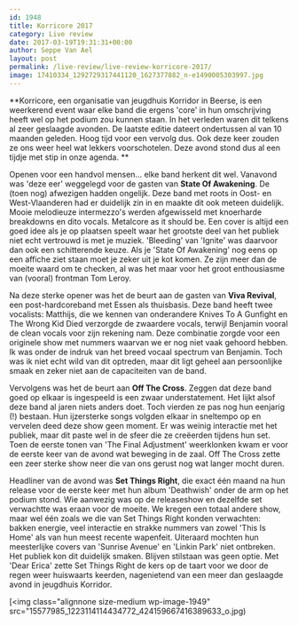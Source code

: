 ```yaml
---
id: 1948
title: Korricore 2017
category: Live review
date: 2017-03-19T19:31:31+00:00
author: Seppe Van Ael
layout: post
permalink: /live-review/live-review-korricore-2017/
image: 17410334_1292729317441120_1627377882_n-e1490005303997.jpg
---
```

**Korricore, een organisatie van jeugdhuis Korridor in Beerse, is een weerkerend event waar elke band die ergens 'core' in hun omschrijving heeft wel op het podium zou kunnen staan. In het verleden waren dit telkens al zeer geslaagde avonden. De laatste editie dateert ondertussen al van 10 maanden geleden. Hoog tijd voor een vervolg dus. Ook deze keer zouden ze ons weer heel wat lekkers voorschotelen. Deze avond stond dus al een tijdje met stip in onze agenda. **

Openen voor een handvol mensen&#8230; elke band herkent dit wel. Vanavond was 'deze eer' weggelegd voor de gasten van **State Of Awakening**. De (toen nog) afwezigen hadden ongelijk. Deze band met roots in Oost- en West-Vlaanderen had er duidelijk zin in en maakte dit ook meteen duidelijk. Mooie melodieuze intermezzo's werden afgewisseld met knoerharde breakdowns en dito vocals. Metalcore as it should be. Een cover is altijd een goed idee als je op plaatsen speelt waar het grootste deel van het publiek niet echt vertrouwd is met je muziek. 'Bleeding' van 'Ignite' was daarvoor dan ook een schitterende keuze. Als je 'State Of Awakening' nog eens op een affiche ziet staan moet je zeker uit je kot komen. Ze zijn meer dan de moeite waard om te checken, al was het maar voor het groot enthousiasme van (vooral) frontman Tom Leroy.

Na deze sterke opener was het de beurt aan de gasten van **Viva Revival**, een post-hardcoreband met Essen als thuisbasis. Deze band heeft twee vocalists: Matthijs, die we kennen van onderandere Knives To A Gunfight en The Wrong Kid Died verzorgde de zwaardere vocals, terwijl Benjamin vooral de clean vocals voor zijn rekening nam. Deze combinatie zorgde voor een originele show met nummers waarvan we er nog niet vaak gehoord hebben. Ik was onder de indruk van het breed vocaal spectrum van Benjamin. Toch was ik niet echt wild van dit optreden, maar dit ligt geheel aan persoonlijke smaak en zeker niet aan de capaciteiten van de band.

Vervolgens was het de beurt aan **Off The Cross**. Zeggen dat deze band goed op elkaar is ingespeeld is een zwaar understatement. Het lijkt alsof deze band al jaren niets anders doet. Toch vierden ze pas nog hun eenjarig (!) bestaan. Hun ijzersterke songs volgden elkaar in sneltempo op en vervelen deed deze show geen moment. Er was weinig interactie met het publiek, maar dit paste wel in de sfeer die ze creëerden tijdens hun set. Toen de eerste tonen van 'The Final Adjustment' weerklonken kwam er voor de eerste keer van de avond wat beweging in de zaal. Off The Cross zette een zeer sterke show neer die van ons gerust nog wat langer mocht duren.

Headliner van de avond was **Set Things Right**, die exact één maand na hun release voor de eerste keer met hun album 'Deathwish' onder de arm op het podium stond. Wie aanwezig was op de releaseshow en dezelfde set verwachtte was eraan voor de moeite. We kregen een totaal andere show, maar wel één zoals we die van Set Things Right konden verwachten: bakken energie, veel interactie en strakke nummers van zowel 'This Is Home' als van hun meest recente wapenfeit. Uiteraard mochten hun meesterlijke covers van 'Sunrise Avenue' en 'Linkin Park' niet ontbreken. Het publiek kon dit duidelijk smaken. Blijven stilstaan was geen optie. Met 'Dear Erica' zette Set Things Right de kers op de taart voor we door de regen weer huiswaarts keerden, nagenietend van een meer dan geslaagde avond in jeugdhuis Korridor.

[<img class="alignnone size-medium wp-image-1949" src="15577985_1223114114434772_424159667416389633_o.jpg)